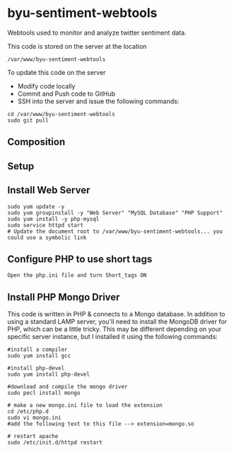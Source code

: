 byu-sentiment-webtools
======================

Webtools used to monitor and analyze twitter sentiment data.

This code is stored on the server at the location

<!-- asdf -->
    /var/www/byu-sentiment-webtools
    
To update this code on the server
- Modify code locally
- Commit and Push code to GitHub
- SSH into the server and issue the following commands:

<!-- -->
    cd /var/www/byu-sentiment-webtools
    sudo git pull

## Composition

## Setup

## Install Web Server

    sudo yum update -y
    sudo yum groupinstall -y "Web Server" "MySQL Database" "PHP Support"
    sudo yum install -y php-mysql
    sudo service httpd start
    # Update the document root to /var/www/byu-sentiment-webtools... you could use a symbolic link
    
## Configure PHP to use short tags

    Open the php.ini file and turn Short_tags ON

## Install PHP Mongo Driver

This code is written in PHP & connects to a Mongo database. In addition to using a standard LAMP server, you'll need to install the MongoDB driver for PHP, which can be a little tricky. This may be different depending on your specific server instance, but I installed it using the following commands:

    #install a compiler
    sudo yum install gcc
    
    #install php-devel
    sudo yum install php-devel
    
    #download and compile the mongo driver
    sudo pecl install mongo
    
    # make a new mongo.ini file to load the extension
    cd /etc/php.d
    sudo vi mongo.ini
    #add the following text to this file --> extension=mongo.so
    
    # restart apache
    sudo /etc/init.d/httpd restart

    
